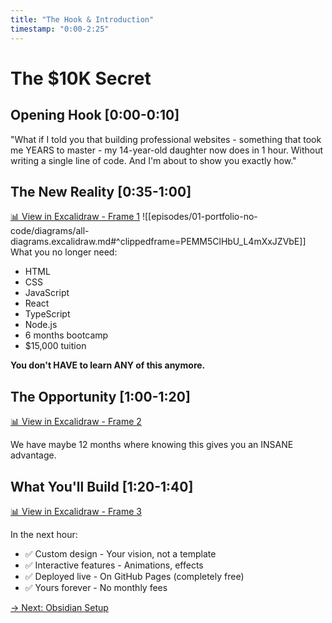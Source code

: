 ```yaml
---
title: "The Hook & Introduction"
timestamp: "0:00-2:25"
---
```


# The $10K Secret

## Opening Hook [0:00-0:10]
"What if I told you that building professional websites - something that took me YEARS to master - my 14-year-old daughter now does in 1 hour. Without writing a single line of code. And I'm about to show you exactly how."

## The New Reality [0:35-1:00]
[📊 View in Excalidraw - Frame 1](../diagrams/all-diagrams.excalidraw#^KoJdwhj1PwVlHIsIixIRr)
![[episodes/01-portfolio-no-code/diagrams/all-diagrams.excalidraw.md#^clippedframe=PEMM5ClHbU_L4mXxJZVbE]]
What you no longer need:
- HTML
- CSS
- JavaScript
- React
- TypeScript
- Node.js
- 6 months bootcamp
- $15,000 tuition

**You don't HAVE to learn ANY of this anymore.**

## The Opportunity [1:00-1:20]
[📊 View in Excalidraw - Frame 2](../diagrams/all-diagrams.excalidraw#^rVOSTdETPrlwu1WhoIxKN)

We have maybe 12 months where knowing this gives you an INSANE advantage.

## What You'll Build [1:20-1:40]
[📊 View in Excalidraw - Frame 3](../diagrams/all-diagrams.excalidraw#^PEMM5ClHbU_L4mXxJZVbE)

In the next hour:
- ✅ Custom design - Your vision, not a template
- ✅ Interactive features - Animations, effects
- ✅ Deployed live - On GitHub Pages (completely free)
- ✅ Yours forever - No monthly fees

[→ Next: Obsidian Setup](01-obsidian-setup.md)